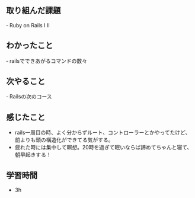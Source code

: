## 取り組んだ課題
‐ Ruby on Rails Ⅰ Ⅱ

## わかったこと
‐ railsでできあがるコマンドの数々

## 次やること
‐ Railsの次のコース

## 感じたこと
- rails一周目の時、よく分からずルート、コントローラーとかやってたけど、前よりも頭の構造化ができてる気がする。
- 疲れた時には集中して瞑想。20時を過ぎて眠いならば諦めてちゃんと寝て、朝早起きする！

## 学習時間
- 3h
